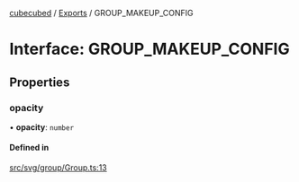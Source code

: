 [cubecubed](/reference/README.md) / [Exports](/reference/modules.md) / GROUP\_MAKEUP\_CONFIG

# Interface: GROUP\_MAKEUP\_CONFIG

## Properties

### opacity

• **opacity**: `number`

#### Defined in

[src/svg/group/Group.ts:13](https://github.com/imaphatduc/cubecubed/blob/f64863c/src/svg/group/Group.ts#L13)
